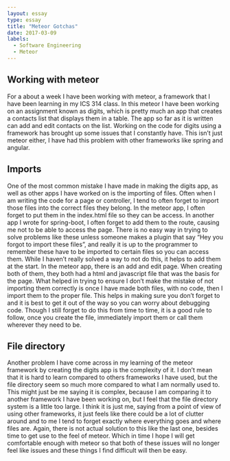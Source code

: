 ```yaml
---
layout: essay
type: essay
title: "Meteor Gotchas"
date: 2017-03-09
labels:
  - Software Engineering
  - Meteor
---
```


## Working with meteor

For a about a week I have been working with meteor, a framework that I have been learning in my ICS 314 class. In this meteor I have been working on an assignment known as digits, which is pretty much an app that creates a contacts list that displays them in a table. The app so far as it is written can add and edit contacts on the list. Working on the code for digits using a framework has brought up some issues that I constantly have. This isn’t just meteor either, I have had this problem with other frameworks like spring and angular.

## Imports

One of the most common mistake I have made in making the digits app, as well as other apps I have worked on is the importing of files. Often when I am writing the code for a page or controller, I tend to often forget to import those files into the correct files they belong. In the meteor app, I often forget to put them in the index.html file so they can be access. In another app I wrote for spring-boot, I often forget to add them to the route, causing me not to be able to access the page. There is no easy way in trying to solve problems like these unless someone makes a plugin that say “Hey you forgot to import these files”, and really it is up to the programmer to remember these have to be imported to certain files so you can access them. While I haven’t really solved a way to not do this, it helps to add them at the start. In the meteor app, there is an add and edit page. When creating both of them, they both had a html and javascript file that was the basis for the page. What helped in trying to ensure I don’t make the mistake of not importing them correctly is once I have made both files, with no code, then I import them to the proper file. This helps in making sure you don’t forget to and it is best to get it out of the way so you can worry about debugging code. Though I still forget to do this from time to time, it is a good rule to follow, once you create the file, immediately import them or call them wherever they need to be.

## File directory

Another problem I have come across in my learning of the meteor framework by creating the digits app is the complexity of it. I don’t mean that it is hard to learn compared to others frameworks I have used, but the file directory seem so much more compared to what I am normally used to. This might just be me saying it is complex, because I am comparing it to another framework I have been working on, but I feel that the file directory system is a little too large. I think it is just me, saying from a point of view of using other frameworks, it just feels like there could be a lot of clutter around and to me I tend to forget exactly where everything goes and where files are. Again, there is not actual solution to this like the last one, besides time to get use to the feel of meteor. Which in time I hope I will get comfortable enough with meteor so that both of these issues will no longer feel like issues and these things I find difficult will then be easy.
